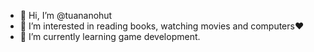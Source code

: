 - 👋 Hi, I’m @tuananohut
- 👀 I’m interested in reading books, watching movies and computers❤️
- 🌱 I’m currently learning game development.
